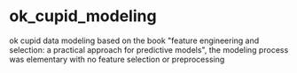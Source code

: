 # ok_cupid_modeling
ok cupid data modeling based on the book "feature engineering and selection: a practical approach for predictive models", the modeling process was elementary with no feature selection or preprocessing
